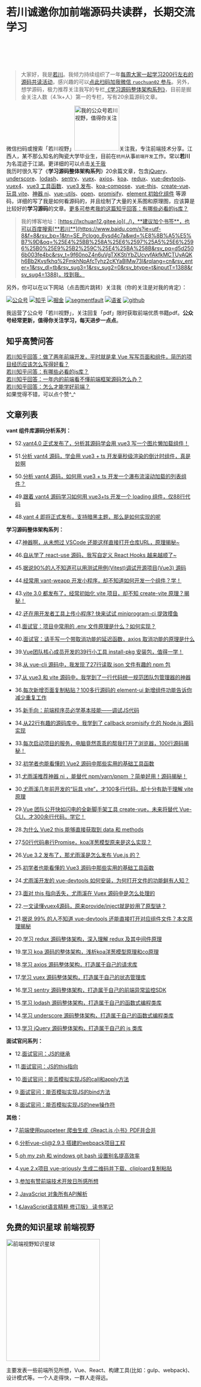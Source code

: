 # 若川诚邀你加前端源码共读群，长期交流学习

<div style="height: 60px">
<vue-typed-js :loop="true"
    :typeSpeed="100"
    :backSpeed="20"
    :loopCount="10" :strings="['你好，我是若川。欢迎扫码加我微信 ruochuan02 ~', '拉你进源码共读群，一起学习源码~']">
  <h3 class="typing"></h3>
</vue-typed-js>
</div>

>大家好，我是[若川](https://lxchuan12.gitee.io)。我倾力持续组织了一年[每周大家一起学习200行左右的源码共读活动](https://juejin.cn/post/7079706017579139102)，感兴趣的可以[点此扫码加我微信 `ruochuan02` 参与](https://juejin.cn/pin/7217386885793595453)。另外，想学源码，极力推荐关注我写的专栏[《学习源码整体架构系列》](https://juejin.cn/column/6960551178908205093)，目前是掘金关注人数（4.1k+人）第一的专栏，写有20余篇源码文章。

微信扫码或搜索「若川视野」<img src="./about/wechat-mini.jpg"  width="120" height="120" title="我的公众号若川视野，值得你关注" alt="我的公众号若川视野，值得你关注"/>关注我，专注前端技术分享。江西人，某不那么知名的陶瓷大学毕业生，目前在`杭州`从事`前端开发`工作。常以**若川**为名混迹于江湖。更详细的可以点击[关于我](../about/)<br>
我历时很久写了《**学习源码整体架构系列**》20余篇文章，包含[jQuery](../jquery)、[underscore](../underscore)、[lodash](../lodash)、[sentry](../sentry)、[vuex](../vuex)、[axios](../axios)、[koa](../koa)、[redux](../redux)、[vue-devtools](../open-in-editor)、[vuex4](../vuex4)、[vue3 工具函数](../vue-next-utils)、[vue3 发布](../vue-next-release)、[koa-compose](../koa-compose)、[vue-this](../vue-this)、[create-vue](../create-vue)、[玩具 vite](../vue-dev-server/)、[神器 ni](../ni/)、[vue-utils](../vue-utils/)、[open](../open/)、[promisify](../promisify/)、[element 初始化组件](../element-new/) 等源码，详细的写了我是如何看源码的，并且绘制了大量的关系图和原理图，应该算是比较好的**学习源码**的文章。[更多可参考我的这篇知乎回答：有哪些必看的js库？](https://mp.weixin.qq.com/s?__biz=MzA5MjQwMzQyNw==&mid=2650746362&idx=1&sn=afe3a26cdbde1d423aae4fa99355f369&chksm=88662e76bf11a760a7f0a8565b9e8d52f5e4f056dc2682f213eec6475127d71f6f1d203d6c3a&token=1233343990&lang=zh_CN#rd)

> 我的博客地址：[https://lxchuan12.gitee.io](../)，**建议加个书签**，也可以百度搜索[**若川**](https://www.baidu.com/s?ie=utf-8&f=8&rsv_bp=1&tn=SE_Pclogo_6ysd4c7a&wd=%E8%8B%A5%E5%B7%9D&oq=%25E4%25BB%258A%25E6%2597%25A5%25E6%2596%25B0%25E9%25B2%259C%25E4%25BA%258B&rsv_pq=d5d2506b003fe4bc&rsv_t=9f60noZ4n6uVgTXKStiYbZUcvyfAkfkMCTUyAQKh6Bb2Kvsfkhq%2FmkhNpAfcTyhz2cKYaBIMw73l&rqlang=cn&rsv_enter=1&rsv_dl=tb&rsv_sug3=1&rsv_sug2=0&rsv_btype=t&inputT=1388&rsv_sug4=1388)，找到我。
>
另外，你可以在以下网站（点击图片跳转）关注我（你的关注是对我的肯定）：<br>

[![公众号](https://img.shields.io/badge/公众号-@若川视野-000000.svg?style=flat-square&logo=WeChat)](https://image-static.segmentfault.com/355/182/3551821948-5df888aa1dc88_articlex)
[![知乎](https://img.shields.io/badge/dynamic/json?color=0084ff&label=知乎@若川&query=%24.data.totalSubs&url=https%3A%2F%2Fapi.spencerwoo.com%2Fsubstats%2F%3Fsource%3Dzhihu%26queryKey%3Dlxchuan12)](https://www.zhihu.com/people/lxchuan12)
[![掘金](https://img.shields.io/badge/%E6%8E%98%E9%87%91-@%E8%8B%A5%E5%B7%9D-000000.svg?style=flat-square&logo=Juejin)](https://juejin.cn/user/1415826704971918/posts)
[![segmentfault](https://img.shields.io/badge/segmentfault-@%E8%8B%A5%E5%B7%9D-000000.svg?style=flat-square&logo=Segmentfault)](https://segmentfault.com/blog/lxchuan12)
[![语雀](https://img.shields.io/badge/语雀-@%E8%8B%A5%E5%B7%9D-000000.svg?style=flat-square&logo=Segmentfault)](https://www.yuque.com/lxchuan12/blog)
[![github](https://img.shields.io/github/stars/lxchuan12/blog?label=Stars&style=flat-square&logo=GitHub)](https://github.com/lxchuan12/blog)

我运营了公众号「若川视野」，关注回复「pdf」限时获取前端优质书籍pdf。**公众号经常更新，值得你关注学习，每天进步一点点**。

## 知乎高赞问答

[若川知乎回答：做了两年前端开发，平时就是拿 Vue 写写页面和组件，简历的项目经历应该怎么写得好看？](https://www.zhihu.com/question/384048633/answer/1134746899)<br>
[若川知乎问答：有哪些必看的js库？](https://www.zhihu.com/question/429436558/answer/1575251772)<br>
[若川知乎回答：一年内的前端看不懂前端框架源码怎么办？](https://www.zhihu.com/question/350289336/answer/910970733)<br>
[若川知乎回答：怎么才能学好前端？](https://www.zhihu.com/question/372962058/answer/1026884916)<br>
如果觉得不错，可以点个赞^_^

## 文章列表

**vant 组件库源码分析系列：**

- 52.[vant4.0 正式发布了，分析其源码学会用 vue3 写一个图片懒加载组件！](../vant/lazyload/)

- 51.[分析 vant4 源码，学会用 vue3 + ts 开发毫秒级渲染的倒计时组件，真是妙啊](../vant/count-down/)

- 50.[分析 vant4 源码，如何用 vue3 + ts 开发一个瀑布流滚动加载的列表组件？](../vant/list/)

- 49.[跟着 vant4 源码学习如何用 vue3+ts 开发一个 loading 组件，仅88行代码](../vant/loading/)

- 48.[vant 4 即将正式发布，支持暗黑主题，那么是如何实现的呢](../vant/dark-theme/)

**学习源码整体架构系列：**

- 47.[神器啊，从未想过 VSCode 还能这样直接打开仓库URL，原理揭秘~](../open-in-github/)

- 46.[自从学了 react-use 源码，我写自定义 React Hooks 越来越顺了~](../react-use/)

- 45.[据说90%的人不知道可以用测试用例(Vitest)调试开源项目(Vue3) 源码](../vue-debugger/)

- 44.[经常用 vant-weapp 开发小程序，却不知道如何开发一个组件？学！](../vant-weapp-stepper/)

- 43.[vite 3.0 都发布了，经常初始化 vite 项目，却不知 create-vite 原理？揭秘！](../create-vite/)

- 42.[还在用开发者工具上传小程序? 快来试试 miniprogram-ci 提效摸鱼](../mini-ci/)

- 41.[面试官：项目中常用的 .env 文件原理是什么？如何实现？](../dotenv/)

- 40.[面试官：请手写一个带取消功能的延迟函数，axios 取消功能的原理是什么](../delay/)

- 39.[Vue团队核心成员开发的39行小工具 install-pkg 安装包，值得一学！](../install-pkg/)

- 38.[从 vue-cli 源码中，我发现了27行读取 json 文件有趣的 npm 包](../read-pkg/)

- 37.[从 vue3 和 vite 源码中，我学到了一行代码统一规范团队包管理器的神器](../only-allow/)

- 36.[每次新增页面复制粘贴？100多行源码的 element-ui 新增组件功能告诉你减少重复工作](../element-new/)

- 35.[新手向：前端程序员必学基本技能——调试JS代码](../debug/)

- 34.[从22行有趣的源码库中，我学到了 callback promisify 化的 Node.js 源码实现](../promisify/)

- 33.[每次启动项目的服务，电脑竟然乖乖的帮我打开了浏览器，100行源码揭秘！](../open/)

- 32.[初学者也能看懂的 Vue2 源码中那些实用的基础工具函数](../vue-utils/)

- 31.[尤雨溪推荐神器 ni ，能替代 npm/yarn/pnpm ？简单好用！源码揭秘！](../ni/)

- 30.[尤雨溪几年前开发的“玩具 vite”，才100多行代码，却十分有助于理解 vite 原理](../vue-dev-server/)

- 29.[Vue 团队公开快如闪电的全新脚手架工具 create-vue，未来将替代 Vue-CLI，才300余行代码，学它！](../create-vue/)

- 28.[为什么 Vue2 this 能够直接获取到 data 和 methods](../vue-this/)

- 27.[50行代码串行Promise，koa洋葱模型原来是这么实现？](../koa-compose/)

- 26.[Vue 3.2 发布了，那尤雨溪是怎么发布 Vue.js 的？](../vue-next-release/)

- 25.[初学者也能看懂的 Vue3 源码中那些实用的基础工具函数](../vue-next-utils/)

- 24.[尤雨溪开发的 vue-devtools 如何安装，为何打开文件的功能鲜有人知？](../vue-devtools/)

- 23.[面对 this 指向丢失，尤雨溪在 Vuex 源码中是怎么处理的](../vuex-this/)

- 22.[一文读懂vuex4源码，原来provide/inject就是妙用了原型链？](../vuex4/)

- 21.[据说 99% 的人不知道 vue-devtools 还能直接打开对应组件文件？本文原理揭秘](../open-in-editor/)

- 20.[学习 redux 源码整体架构，深入理解 redux 及其中间件原理](../redux/)

- 19.[学习 koa 源码的整体架构，浅析koa洋葱模型原理和co原理](../koa/)

- 18.[学习 axios 源码整体架构，打造属于自己的请求库](../axios/)

- 17.[学习 vuex 源码整体架构，打造属于自己的状态管理库](../vuex/)

- 16.[学习 sentry 源码整体架构，打造属于自己的前端异常监控SDK](../sentry/)

- 15.[学习 lodash 源码整体架构，打造属于自己的函数式编程类库](../lodash/)

- 14.[学习 underscore 源码整体架构，打造属于自己的函数式编程类库](../underscore/)

- 13.[学习 jQuery 源码整体架构，打造属于自己的 js 类库](../jquery/)

**面试官问系列：**

- 12.[面试官问：JS的继承](../js-extend/)

- 11.[面试官问：JS的this指向](../js-this/)

- 10.[面试官问：能否模拟实现JS的call和apply方法](../js-implement-call-apply/)

- 9.[面试官问：能否模拟实现JS的bind方法](../js-implement-bind/)

- 8.[面试官问：能否模拟实现JS的new操作符](../js-implement-new/)

**其他：**

- 7.[前端使用puppeteer 爬虫生成《React.js 小书》PDF并合并](../puppeteer-create-pdf-and-merge/)

- 6.[分析vue-cli@2.9.3 搭建的webpack项目工程](../vue-cli-2-webpack/)

- 5.[oh my zsh 和 windows git bash 设置别名提高效率](../oh-my-zsh/)

- 4.[vue 2.x项目 vue-qriously 生成二维码并下载、cliploard复制粘贴](../vue-2-qrcode/)

- 3.[参加有赞前端技术开放日所感所想](../20180421-youzan-front-end-tech-open-day/)

- 2.[JavaScript 对象所有API解析](../js-object-api/)

- 1.[《JavaScript语言精粹 修订版》 读书笔记](../js-book/)

## 免费的知识星球 前端视野

<img src="./about/zsxq.png" width="250" height="325" title="前端视野知识星球" alt="前端视野知识星球"/>

主要发表一些前端所见所想，Vue、React、构建工具(比如：gulp、webpack)、设计模式等。一个人走得快，一群人走得远。
